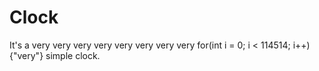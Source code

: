 # Clock
It's a very very very very very very very very for(int i = 0; i < 114514; i++) {"very"} simple clock.

